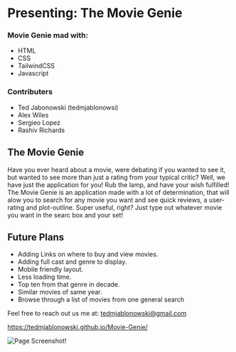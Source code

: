 # Presenting: The Movie Genie

### Movie Genie mad with:

* HTML
* CSS
* TailwindCSS
* Javascript

### Contributers

* Ted Jabonowski (tedmjablonowsi)
* Alex Wiles
* Sergieo Lopez
* Rashiv Richards

## The Movie Genie

Have you ever heard about a movie, were debating if you wanted to see it, but wanted to see more than just a rating from your typical critic? Well, we have just the application for you! Rub the lamp, and have your wish fulfilled! The Movie Genie is an application made with a lot of determination, that will alow you to search for any movie you want and see quick reviews, a user-rating and plot-outline. Super useful, right? Just type out whatever movie you want in the searc box and your set!

## Future Plans

* Adding Links on where to buy and view movies.
* Adding full cast and genre to display.
* Mobile friendly layout.
* Less loading time.
* Top ten from that genre in decade.
* Similar movies of same year.
* Browse through a list of movies from one general search


Feel free to reach out us me at:
tedmjablonowski@gmail.com

https://tedmjablonowski.github.io/Movie-Genie/

![Page Screenshot!](https://files.slack.com/files-pri/T02TMKR4D5Z-F038M4B3PBL/image.png)

